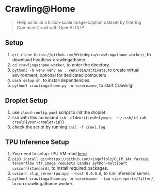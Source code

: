 # Crawling@Home

> Help us build a billion-scale image-caption dataset by filtering Common Crawl with OpenAI CLIP

## Setup

1. `git clone https://github.com/Wikidepia/crawlingathome-worker/`, to download headless-crawlingathome.
2. `cd crawlingathome-worker`, to enter the directory.
3. `python3 -m venv venv && . venv/bin/activate`, to create virtual environment, optional for dedicated computers
4. `bash setup.sh`, to install dependencies.
5. `python3 crawlingathome.py -n <username>`, to start Crawling!

## Droplet Setup

1. use `cloud-config.yaml` script to init the droplet
2. ssh with this command `ssh -oIdentitiesOnly=yes -i~/.ssh/id_cah crawl@{your-droplet-ip}}`
3. check the script by running `tail -f crawl.log`

## TPU Inference Setup

1. You need to setup TPU VM read [here](https://cloud.google.com/tpu/docs/jax-quickstart-tpu-vm)
2. `pip3 install git+https://github.com/kingoflolz/CLIP_JAX fastapi tensorflow tfr_image requests pandas python-multipart uvicorn[standard]`, to install required packages.
3. `uvicorn clip_serve-tpu:app --host 0.0.0.0`, to run inference server.
4. `python3 crawlingathome.py -n <username> --tpu <ip>:<port>/filter/`, to run crawlingathome worker.
